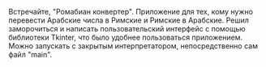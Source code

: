 Встречайте, "Ромабиан конвертер".
Приложение для тех, кому нужно перевести Арабские числа в Римские и Римские в Арабские.
Решил заморочиться и написать пользовательский интерфейс с помощью библиотеки Tkinter, что было удобнее пользоваться приложением.
Можно запускать с закрытым интерпретатором, непосредственно сам файл "main".